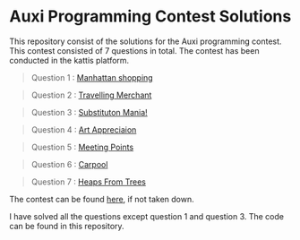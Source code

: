 # Auxi Programming Contest Solutions
This repository consist of the solutions for the Auxi programming contest. This contest consisted of 7 questions in total. The contest has been conducted in the kattis platform.

> Question 1 : [Manhattan shopping](https://open.kattis.com/problems/manhattanshopping)

> Question 2 : [Travelling Merchant](https://open.kattis.com/problems/travelingmerchant)

> Question 3 : [Substituton Mania!](https://open.kattis.com/problems/substitutionmania)

> Question 4 : [Art Appreciaion](https://open.kattis.com/problems/artappreciation)

> Question 5 : [Meeting Points](https://open.kattis.com/problems/meetingpoints)

> Question 6 : [Carpool](https://open.kattis.com/contests/vhyocb/problems/carpool)

> Question 7 : [Heaps From Trees](https://open.kattis.com/contests/vhyocb/problems/heapstrees)


The contest can be found [here](https://open.kattis.com/contests/vhyocb), if not taken down.

I have solved all the questions except question 1 and question 3. The code can be found in this repository.